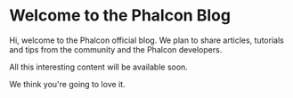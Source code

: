 # Welcome to the Phalcon Blog

Hi, welcome to the Phalcon official blog. We plan to share articles, tutorials 
and tips from the community and the Phalcon developers. 

All this interesting content will be available soon. 

We think you're going to love it.